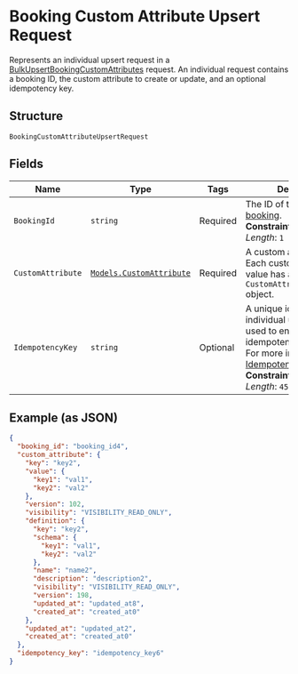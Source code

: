 
# Booking Custom Attribute Upsert Request

Represents an individual upsert request in a [BulkUpsertBookingCustomAttributes](../../doc/api/booking-custom-attributes.md#bulk-upsert-booking-custom-attributes)
request. An individual request contains a booking ID, the custom attribute to create or update,
and an optional idempotency key.

## Structure

`BookingCustomAttributeUpsertRequest`

## Fields

| Name | Type | Tags | Description |
|  --- | --- | --- | --- |
| `BookingId` | `string` | Required | The ID of the target [booking](entity:Booking).<br>**Constraints**: *Minimum Length*: `1` |
| `CustomAttribute` | [`Models.CustomAttribute`](../../doc/models/custom-attribute.md) | Required | A custom attribute value. Each custom attribute value has a corresponding<br>`CustomAttributeDefinition` object. |
| `IdempotencyKey` | `string` | Optional | A unique identifier for this individual upsert request, used to ensure idempotency.<br>For more information, see [Idempotency](https://developer.squareup.com/docs/build-basics/common-api-patterns/idempotency).<br>**Constraints**: *Maximum Length*: `45` |

## Example (as JSON)

```json
{
  "booking_id": "booking_id4",
  "custom_attribute": {
    "key": "key2",
    "value": {
      "key1": "val1",
      "key2": "val2"
    },
    "version": 102,
    "visibility": "VISIBILITY_READ_ONLY",
    "definition": {
      "key": "key2",
      "schema": {
        "key1": "val1",
        "key2": "val2"
      },
      "name": "name2",
      "description": "description2",
      "visibility": "VISIBILITY_READ_ONLY",
      "version": 198,
      "updated_at": "updated_at8",
      "created_at": "created_at0"
    },
    "updated_at": "updated_at2",
    "created_at": "created_at0"
  },
  "idempotency_key": "idempotency_key6"
}
```

